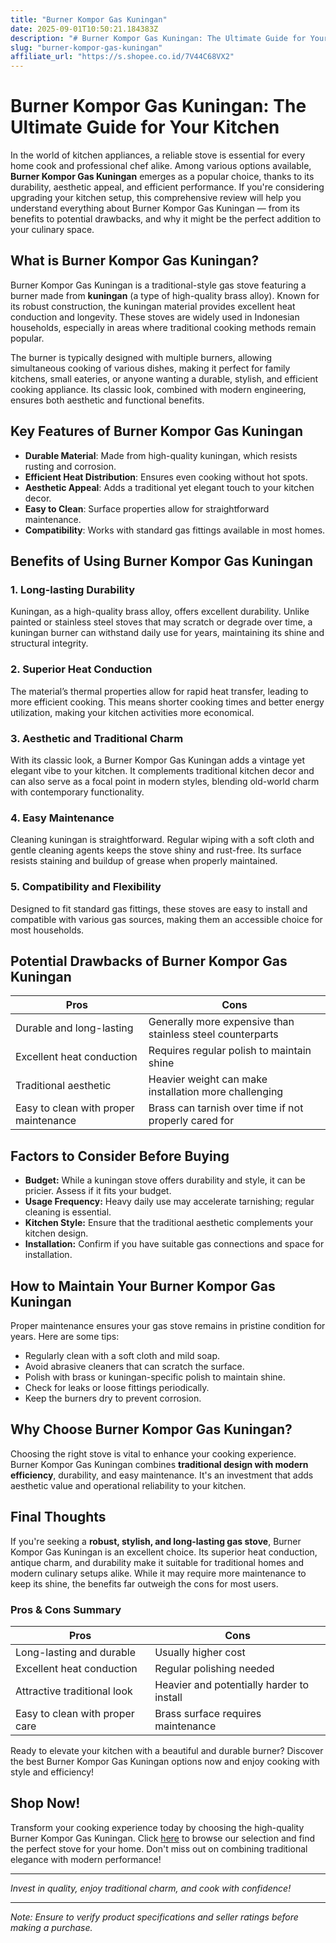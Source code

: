 ```yaml
---
title: "Burner Kompor Gas Kuningan"
date: 2025-09-01T10:50:21.184383Z
description: "# Burner Kompor Gas Kuningan: The Ultimate Guide for Your Kitchen..."
slug: "burner-kompor-gas-kuningan"
affiliate_url: "https://s.shopee.co.id/7V44C68VX2"
---
```

# Burner Kompor Gas Kuningan: The Ultimate Guide for Your Kitchen

In the world of kitchen appliances, a reliable stove is essential for every home cook and professional chef alike. Among various options available, **Burner Kompor Gas Kuningan** emerges as a popular choice, thanks to its durability, aesthetic appeal, and efficient performance. If you're considering upgrading your kitchen setup, this comprehensive review will help you understand everything about Burner Kompor Gas Kuningan — from its benefits to potential drawbacks, and why it might be the perfect addition to your culinary space.

## What is Burner Kompor Gas Kuningan?

Burner Kompor Gas Kuningan is a traditional-style gas stove featuring a burner made from **kuningan** (a type of high-quality brass alloy). Known for its robust construction, the kuningan material provides excellent heat conduction and longevity. These stoves are widely used in Indonesian households, especially in areas where traditional cooking methods remain popular.

The burner is typically designed with multiple burners, allowing simultaneous cooking of various dishes, making it perfect for family kitchens, small eateries, or anyone wanting a durable, stylish, and efficient cooking appliance. Its classic look, combined with modern engineering, ensures both aesthetic and functional benefits.

## Key Features of Burner Kompor Gas Kuningan

- **Durable Material**: Made from high-quality kuningan, which resists rusting and corrosion.
- **Efficient Heat Distribution**: Ensures even cooking without hot spots.
- **Aesthetic Appeal**: Adds a traditional yet elegant touch to your kitchen decor.
- **Easy to Clean**: Surface properties allow for straightforward maintenance.
- **Compatibility**: Works with standard gas fittings available in most homes.

## Benefits of Using Burner Kompor Gas Kuningan

### 1. Long-lasting Durability

Kuningan, as a high-quality brass alloy, offers excellent durability. Unlike painted or stainless steel stoves that may scratch or degrade over time, a kuningan burner can withstand daily use for years, maintaining its shine and structural integrity.

### 2. Superior Heat Conduction

The material’s thermal properties allow for rapid heat transfer, leading to more efficient cooking. This means shorter cooking times and better energy utilization, making your kitchen activities more economical.

### 3. Aesthetic and Traditional Charm

With its classic look, a Burner Kompor Gas Kuningan adds a vintage yet elegant vibe to your kitchen. It complements traditional kitchen decor and can also serve as a focal point in modern styles, blending old-world charm with contemporary functionality.

### 4. Easy Maintenance

Cleaning kuningan is straightforward. Regular wiping with a soft cloth and gentle cleaning agents keeps the stove shiny and rust-free. Its surface resists staining and buildup of grease when properly maintained.

### 5. Compatibility and Flexibility

Designed to fit standard gas fittings, these stoves are easy to install and compatible with various gas sources, making them an accessible choice for most households.

## Potential Drawbacks of Burner Kompor Gas Kuningan

| Pros | Cons |
|---------|---------------|
| Durable and long-lasting | Generally more expensive than stainless steel counterparts |
| Excellent heat conduction | Requires regular polish to maintain shine |
| Traditional aesthetic | Heavier weight can make installation more challenging |
| Easy to clean with proper maintenance | Brass can tarnish over time if not properly cared for |

## Factors to Consider Before Buying

- **Budget:** While a kuningan stove offers durability and style, it can be pricier. Assess if it fits your budget.
- **Usage Frequency:** Heavy daily use may accelerate tarnishing; regular cleaning is essential.
- **Kitchen Style:** Ensure that the traditional aesthetic complements your kitchen design.
- **Installation:** Confirm if you have suitable gas connections and space for installation.

## How to Maintain Your Burner Kompor Gas Kuningan

Proper maintenance ensures your gas stove remains in pristine condition for years. Here are some tips:

- Regularly clean with a soft cloth and mild soap.
- Avoid abrasive cleaners that can scratch the surface.
- Polish with brass or kuningan-specific polish to maintain shine.
- Check for leaks or loose fittings periodically.
- Keep the burners dry to prevent corrosion.

## Why Choose Burner Kompor Gas Kuningan?

Choosing the right stove is vital to enhance your cooking experience. Burner Kompor Gas Kuningan combines **traditional design with modern efficiency**, durability, and easy maintenance. It's an investment that adds aesthetic value and operational reliability to your kitchen.

## Final Thoughts

If you're seeking a **robust, stylish, and long-lasting gas stove**, Burner Kompor Gas Kuningan is an excellent choice. Its superior heat conduction, antique charm, and durability make it suitable for traditional homes and modern culinary setups alike. While it may require more maintenance to keep its shine, the benefits far outweigh the cons for most users.

### Pros & Cons Summary

| **Pros** | **Cons** |
|------------------------|------------------------------|
| Long-lasting and durable | Usually higher cost |
| Excellent heat conduction | Regular polishing needed |
| Attractive traditional look | Heavier and potentially harder to install |
| Easy to clean with proper care | Brass surface requires maintenance |

Ready to elevate your kitchen with a beautiful and durable burner? Discover the best Burner Kompor Gas Kuningan options now and enjoy cooking with style and efficiency!

## Shop Now!

Transform your cooking experience today by choosing the high-quality Burner Kompor Gas Kuningan. Click [here](https://s.shopee.co.id/7V44C68VX2) to browse our selection and find the perfect stove for your home. Don't miss out on combining traditional elegance with modern performance!

---

*Invest in quality, enjoy traditional charm, and cook with confidence!*

---

*Note: Ensure to verify product specifications and seller ratings before making a purchase.*